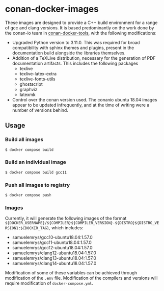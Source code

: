 # conan-docker-images

These images are designed to provide a C++ build environment for a range of gcc and clang versions. It is based predominantly on the work done by the conan-io team in [conan-docker-tools](https://github.com/conan-io/conan-docker-tools/), with the following modifications:

* Upgraded Python version to 3.11.0. This was required for broad compatibility with sphinx themes and plugins, present in the documentation build alongside the libraries themselves.
* Addition of a TeXLive distribution, necessary for the generation of PDF documentation artifacts. This includes the following packages
    * texlive
    * texlive-latex-extra
    * texlive-fonts-utils
    * ghostscript
    * graphviz
    * latexmk
* Control over the conan version used. The conanio ubuntu 18.04 images appear to be updated infrequently, and at the time of writing were a number of versions behind.

## Usage

### Build all images

```bash
$ docker compose build
```

### Build an individual image

```bash
$ docker compose build gcc11
```

### Push all images to registry

```bash
$ docker compose push
```

### Images

Currently, it will generate the following images of the format `${DOCKER_USERNAME}/${COMPILER}${COMPILER_VERSION}-${DISTRO}${DISTRO_VERSION}:${DOCKER_TAG}`, which includes:

* samuelemrys/gcc10-ubuntu18.04:1.57.0
* samuelemrys/gcc11-ubuntu18.04:1.57.0
* samuelemrys/gcc12-ubuntu18.04:1.57.0
* samuelemrys/clang12-ubuntu18.04:1.57.0
* samuelemrys/clang13-ubuntu18.04:1.57.0
* samuelemrys/clang14-ubuntu18.04:1.57.0

Modification of some of these variables can be achieved through modification of the `.env` file. Modification of the compilers and versions will require modification of `docker-compose.yml`.

